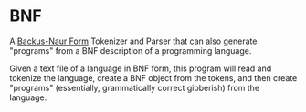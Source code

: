 BNF
===

A [Backus-Naur Form](http://en.wikipedia.org/wiki/Backus–Naur_Form "BNF on WikiPedia") Tokenizer and Parser that can also generate "programs" from a BNF description of a programming language.

Given a text file of a language in BNF form, this program will read and tokenize the language, create a BNF object from the tokens, and then create "programs" (essentially, grammatically correct gibberish) from the language.
